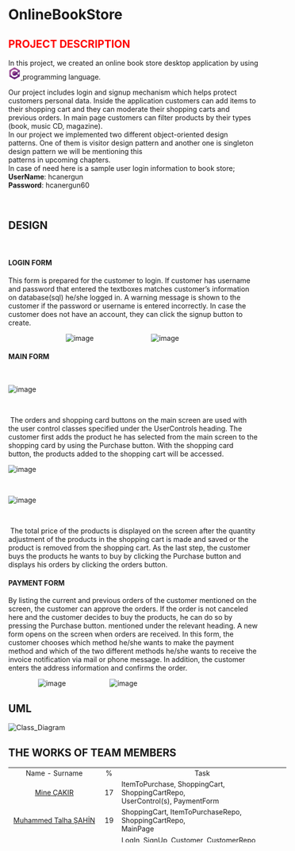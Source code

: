 # OnlineBookStore
<h2 id="tw-target-text" class="tw-data-text tw-text-large tw-ta" dir="ltr" data-placeholder="&Ccedil;eviri"><span class="Y2IQFc" lang="en" style="color: #ff0000;">PROJECT DESCRIPTION</span></h2>

<p style="text-align: justify;"> 
  In this project, we created an online book store desktop application by using <a href="https://www.w3schools.com/cs/" target="_blank" rel="noreferrer"> <img src="https://raw.githubusercontent.com/devicons/devicon/master/icons/csharp/csharp-original.svg" alt="csharp" width="25" height="25"/> </a>  programming language. </p> 
  <p align="left">  </p> 
  <p Main expectation of this project is implementing object-oriented programming principles into our work.<br />Our project includes login and signup mechanism which helps protect customers personal data. Inside the application customers can add items to their shopping cart and they can moderate their shopping carts and previous orders. In main page customers can filter products by their types (book, music CD, magazine).<br />In our project we implemented two different object-oriented design patterns. One of them is visitor design pattern and another one is singleton design pattern we will be mentioning this<br />patterns in upcoming chapters.<br />In case of need here is a sample user login information to book store;&nbsp;<br /><strong>UserName</strong>: hcanergun<br /><strong>Password</strong>: hcanergun60</p>
<p style="text-align: justify;">&nbsp;</p>

<h2 style="text-align: justify;">DESIGN</h2>
<p>&nbsp;</p>
<h4> LOGIN FORM </h4>
  <p> This form is prepared for the customer to login. If customer has username and password that entered the textboxes matches customer’s information on database(sql) he/she logged in. A warning message is shown to the customer if the password or username is entered incorrectly. In case the customer does not have an account, they can click the signup button to create. </p>

&emsp;&emsp;&emsp;&emsp;&emsp;&emsp;&emsp;&emsp;
![image](https://user-images.githubusercontent.com/67970973/155270892-b206524c-898e-48ed-956d-b8d3cd324951.png)&emsp;&emsp;&emsp;&emsp;&emsp;&emsp;&emsp;&emsp;
![image](https://user-images.githubusercontent.com/67970973/155271336-a2532f09-99b1-4350-9aec-f4f686bc31ff.png)




<h4>MAIN FORM</h4>
<p>&nbsp;</p>

![image](https://user-images.githubusercontent.com/67970973/155274527-6a9222bc-a571-4920-9eb4-a0b1daf456c8.png)

<p>&nbsp;</p>
<p>&nbsp;The orders and shopping card buttons on the main screen are used with the user control classes specified under the UserControls heading. The customer first adds the product he has selected from the main screen to the shopping card by using the Purchase button. With the shopping card button, the products added to the shopping cart will be accessed.</p>

![image](https://user-images.githubusercontent.com/67970973/155269498-49f2bb37-4601-4717-bb3a-dae92f885383.png)
<p>&nbsp;</p><p></p>

![image](https://user-images.githubusercontent.com/67970973/155274631-97398861-c722-4235-8ff0-8460b5733ac9.png)

<p>&nbsp;</p>
<p>&nbsp;The total price of the products is displayed on the screen after the quantity adjustment of the products in the shopping cart is made and saved or the product is removed from the shopping cart. As the last step, the customer buys the products he wants to buy by clicking the Purchase button and displays his orders by clicking the orders button.</p>

<h4>PAYMENT FORM</h4>
<p>By listing the current and previous orders of the customer mentioned on the screen, the customer can approve the orders. If the order is not canceled here and the customer decides to buy the products, he can do so by pressing the Purchase button. mentioned under the relevant heading. A new form opens on the screen when orders are received. In this form, the customer chooses which method he/she wants to make the payment method and which of the two different methods he/she wants to receive the invoice notification via mail or phone message. In addition, the customer enters the address information and confirms the order.</p>

&emsp;&emsp;&emsp;&emsp;
![image](https://user-images.githubusercontent.com/67970973/155271552-3fe8d9aa-0b29-48c9-b6a7-d864351dd30d.png)&emsp;&emsp;&emsp;&emsp;&emsp;&emsp;
![image](https://user-images.githubusercontent.com/67970973/155271573-2afc8f09-ec51-48db-a55b-71f0f892df68.png)

<h2> UML </h2>

![Class_Diagram](https://user-images.githubusercontent.com/67970973/155271813-a796a508-e440-4849-975d-30781196a705.png)

<h2>THE WORKS OF TEAM MEMBERS</h2>
<table style="height: 151px; width: 561.156px;">
<tbody>
<tr>
<td style="width: 176px; text-align: center;">Name - Surname</td>
<td style="width: 22px; text-align: center;">%</td>
<td style="width: 335.156px; text-align: center;">Task</td>
</tr>
<tr>
  
<td style="width: 176px; text-align: center;"><a href="https://github.com/Minecakir">Mine &Ccedil;AKIR</a></td>
<td style="width: 22px; text-align: center;">17</td>
<td style="width: 335.156px; text-align: left;">ItemToPurchase, ShoppingCart, ShoppingCartRepo,<br />UserControl(s), PaymentForm</td>
</tr>
<tr>
<td style="width: 176px; text-align: center;"><a href="https://github.com/M-TalhaSahin">Muhammed Talha ŞAHİN</a></td>
<td style="width: 22px; text-align: center;">19</td>
<td style="width: 335.156px; text-align: left;">ShoppingCart, ItemToPurchaseRepo, ShoppingCartRepo,<br />MainPage</td>
</tr>
<tr>
<td style="width: 176px; text-align: center;"><a href="https://github.com/hcanergun">H&uuml;seyin Can ERG&Uuml;N</a></td>
<td style="width: 22px; text-align: center;">17</td>
<td style="width: 335.156px; text-align: left;">LogIn, SignUp, Customer, CustomerRepo, LoginedUser,<br />DataBase</td>
</tr>
<tr>
<td style="width: 176px; text-align: center;"><a href="https://github.com/melisbozdagg">Ece Melis BOZDAĞ</a></td>
<td style="width: 22px; text-align: center;">15</td>
<td style="width: 335.156px; text-align: left;">Product, Book, ProductRepo, Visitor, UML</td>
</tr>
<tr>
<td style="width: 176px; text-align: center;"><a href="https://github.com/batuhanbay">Mustafa Batuhan BAYOĞLU</a></td>
<td style="width: 22px; text-align: center;">17</td>
<td style="width: 335.156px; text-align: left;">LogIn, SignUp, Customer, DataBase, DBConnection,<br />CustomerRepo, Log</td>
</tr>
<tr>
<td style="width: 176px; text-align: center;">Mislina &Ccedil;ETİNER</td>
<td style="width: 22px; text-align: center;">15</td>
<td style="width: 335.156px; text-align: left;">Magazine, MusicCD, ProductRepo, DataBase, UML</td>
</tr>
</tbody>
</table>



